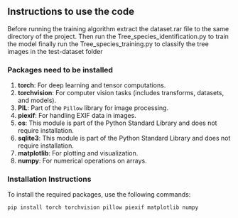 ## Instructions to use the code
Before running the training algorithm extract the dataset.rar file to the same directory of the project.
Then run the Tree_species_identification.py to train the model
finally run the Tree_species_training.py to classify the tree images in the test-dataset folder

### Packages need to be installed

1. **torch**: For deep learning and tensor computations.
2. **torchvision**: For computer vision tasks (includes transforms, datasets, and models).
3. **PIL**: Part of the `Pillow` library for image processing.
4. **piexif**: For handling EXIF data in images.
5. **os**: This module is part of the Python Standard Library and does not require installation.
6. **sqlite3**: This module is part of the Python Standard Library and does not require installation.
7. **matplotlib**: For plotting and visualization.
8. **numpy**: For numerical operations on arrays.

### Installation Instructions

To install the required packages, use the following commands:

```sh
pip install torch torchvision pillow piexif matplotlib numpy
